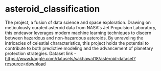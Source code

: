 # asteroid_classification
The project, a fusion of data science and space exploration. Drawing on meticulously curated asteroid data from NASA's Jet Propulsion Laboratory, this endeavor leverages modern machine learning techniques to discern between hazardous and non-hazardous asteroids. By unraveling the intricacies of celestial characteristics, this project holds the potential to contribute to both predictive modeling and the advancement of planetary protection strategies.
Dataset link - https://www.kaggle.com/datasets/sakhawat18/asteroid-dataset?resource=download
